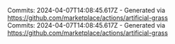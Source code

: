 Commits: 2024-04-07T14:08:45.617Z - Generated via https://github.com/marketplace/actions/artificial-grass
<br>
Commits: 2024-04-07T14:08:45.617Z - Generated via https://github.com/marketplace/actions/artificial-grass
<br>
